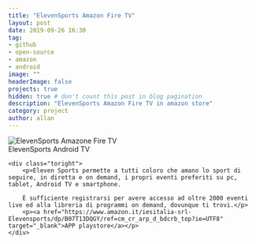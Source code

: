 ```yaml
---
title: "ElevenSports Amazon Fire TV"
layout: post
date: 2019-09-26 16:30
tag: 
- github
- open-source
- amazon
- android
image: ""
headerImage: false
projects: true
hidden: true # don't count this post in blog pagination
description: "ElevenSports Amazon Fire TV in amazon store"
category: project
author: allan
---
```


<div class="side-by-side">
    <div class="toleft">
        <img class="image" src="https://lh3.googleusercontent.com/xL4X6wjUnxmxtRWiYJl4KuS3HCAlnaRxt8XrPgORIuFEBczNZIGWFsb6YXrJoJc-5q8=s360-rw" alt="ElevenSports Amazone Fire TV">
        <figcaption class="caption">ElevenSports Android TV</figcaption>
    </div>

    <div class="toright">
        <p>Eleven Sports permette a tutti coloro che amano lo sport di seguire, in diretta e on demand, i propri eventi preferiti su pc, tablet, Android TV e smartphone.

        È sufficiente registrarsi per avere accesso ad oltre 2000 eventi live ed alla libreria di programmi on demand, dovunque ti trovi.</p>
        <p><a href="https://www.amazon.it/iesitalia-srl-Elevensports/dp/B07T13DQGY/ref=cm_cr_arp_d_bdcrb_top?ie=UTF8" target="_blank">APP playstore</a></p>
    </div>
</div>
